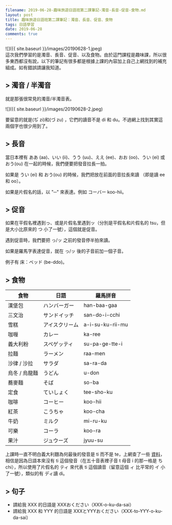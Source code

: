 ```yaml
---
filename: 2019-06-28-趣味旅遊日語班第二課筆記-濁音-長音-促音-食物.md
layout: post
title: 趣味旅遊日語班第二課筆記：濁音、長音、促音、食物
tags: 日語學習
date: 2019-06-28
comments: true
---
```


![]({{ site.baseurl }}/images/20190628-1.jpeg)  
這次我們學習的是濁音、長音、促音、以及食物。由於這門課程是趣味課，所以很多東西都沒有說，以下的筆記有很多都是根據上課的內容加上自己上網找到的補充組成。如有錯誤請讓我知道。

## > 濁音 / 半濁音 

就是那張很常見的濁音/半濁音表。

![]({{ site.baseurl }}/images/20190628-2.jpeg)

要留意的就是(ぢ zi)和(づ zu) ，它們的讀音不是 di 和 du。不過網上找到其實這兩個字也很少用到了。

## > 長音

當日本裡有 ああ (aa)、いい (ii)、うう (uu)、ええ (ee)、おお (oo)、うい (ei) 或 おう(ou) 在一起的時候，我們便要把發音拉長一拍。

如果是 うい (ei) 和 おう(ou) 的時候，我們把放在前面的音拉長來讀 （即是讀 ee 和 oo）。

如果是片假名的話，以 "─" 來表達。例如 コーバー koo-hii。

## > 促音

如果在平假名裡遇到っ、或是片假名里遇到ッ（分別是平假名和片假名的 tsu，但是大小比原來的 つ 小了一號），這個就是促音。

遇到促音時，我們要把 っ/ッ 之前的發音停半拍來讀。

如果是羅馬字表達促音，就在 っ/ッ 後的子音前加一個子音。

例子有 床：ベッド (be-ddo)。

## > 食物

|食物|日語|羅馬拼音|
| --- | --- | --- |
|漢堡包|ハンバーガー|han-baa-gaa|
|三文治|サンドイッチ|san-do-i-cchi|
|雪糕|アイスクリーム|a-i-su-ku-rii-mu|
|咖喱|カレー|ka-ree|
|義大利粉|スペゲッティ|su-pa-ge-tte-i|
|拉麵|ラーメン|raa-men|
|沙律 / 沙拉|サラダ|sa-ra-da|
|烏冬 / 烏龍麵|うどん|u-don|
|蕎麥麵|そば|so-ba|
|定食|ていしょく|tee-sho-ku|
|咖啡|コーヒー|koo-hii|
|紅茶|こうちゃ|koo-cha|
|牛奶|ミルク|mi-ru-ku|
|可樂|コーラ|koo-ra|
|果汁|ジュウーズ|jyuu-su|

上課時一直不明白義大利麵為何最後的發音是 ti 而不是 te，上網查了一些 [資料](http://hitutor.com.tw/japanese/japanese-vocabulary-9.php)，相信是因為日語本來沒有 ti 這個發音（在五十音表裡子音 t 母音 i 的那一格是 ち chi），所以使用了片假名的 ティ 來代表 ti 這個讀音（留意這個 ィ 比平常的 イ 小了一號），類似的有 ディ讀 di。

## > 句子

* 請給我 XXX 的日語是 XXXおください（XXX-o-ku-da-sai）
* 請給我 XXX 和 YYY 的日語是 XXXとYYYおください（XXX-to-YYY-o-ku-da-sai）
